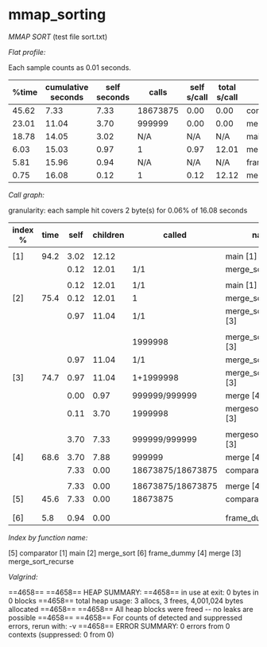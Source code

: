# mmap_sorting

_MMAP SORT_ (test file sort.txt)

_Flat profile:_

Each sample counts as 0.01 seconds.

 %time | cumulative seconds | self seconds | calls    | self s/call | total s/call | name               
-------|--------------------|--------------|----------|-------------|--------------|--------------------
 45.62 |               7.33 |         7.33 |18673875 |        0.00 |         0.00 | comparator         
 23.01 |              11.04 |         3.70 |   999999 |        0.00 |         0.00 | merge              
 18.78 |              14.05 |         3.02 |      N/A |         N/A |          N/A | main               
  6.03 |              15.03 |         0.97 |        1 |        0.97 |        12.01 | merge_sort_recurse 
  5.81 |              15.96 |         0.94 |      N/A |         N/A |          N/A | frame_dummy        
  0.75 |              16.08 |         0.12 |        1 |        0.12 |        12.12 | merge_sort         

_Call graph:_

granularity: each sample hit covers 2 byte(s) for 0.06% of 16.08 seconds
  
  
   index %| time     |     self        |  children       |       called    |       name
   ---   |-----     |-------          |-----------      |------------     |  -------- 
         |          |                 |                  |                 |    <spontaneous>
[1]      |    94.2   |     3.02       |  12.12           |                 |        main [1]
         |           |     0.12       |    12.01         |        1/1      |    merge_sort  [2]
         |           |                |                  |                 |
         |           |      0.12      |12.01             | 1/1             |      main [1]
[2]      |  75.4     |  0.12          | 12.01            |      1          |  merge_sort [2]
         |           |      0.97      | 11.04            |     1/1         |    merge_sort_recurse [3]              |
        |            |                |                  |                 |    
        |            |                |                  |    1999998      |    merge_sort_recurse [3]   
        |            |   0.97         |  11.04           |  1/1            | merge_sort [2]
 [3]    |  74.7      |   0.97         |  11.04           |    1+1999998    |         merge_sort_recurse [3]
        |            |0.00            | 0.97             |   999999/999999 |   merge [4]
        |            | 0.11           |  3.70            |    1999998      |       mergesort_recurse [3]   
       |         |                    |                  |                 | 
       |         |      3.70          | 7.33             |   999999/999999 |       mergesort_recurse [3]
[4]     |   68.6     |  3.70          | 7.88          |    999999       |     merge [4]
       |             |    7.33        |    0.00        | 18673875/18673875 | comparator [5]
       |             |                |                |                   |  
        |        |  7.33      | 0.00  | 18673875/18673875               |   merge [4] 
[5]     |  45.6     | 7.33    |0.00   |18673875 |    comparator [5]
          |     |         |     |                  |     
       |         |                  |                |                  |     <spontaneous> 
[6]    | 5.8   | 0.94 |   0.00|              |   frame_dummy [6]
      
   _Index by function name:_

   [5] comparator              [1] main                    [2] merge_sort
   [6] frame_dummy             [4] merge                   [3] merge_sort_recurse
   
   
   _Valgrind:_

==4658== 
==4658== HEAP SUMMARY:
==4658==     in use at exit: 0 bytes in 0 blocks
==4658==   total heap usage: 3 allocs, 3 frees, 4,001,024 bytes allocated
==4658== 
==4658== All heap blocks were freed -- no leaks are possible
==4658== 
==4658== For counts of detected and suppressed errors, rerun with: -v
==4658== ERROR SUMMARY: 0 errors from 0 contexts (suppressed: 0 from 0)


